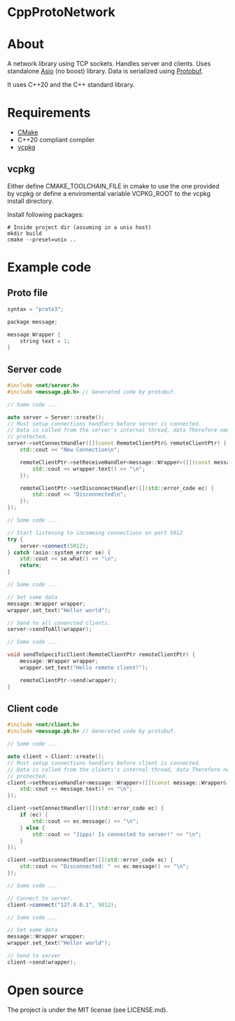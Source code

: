 CppProtoNetwork
======
# About
A network library using TCP sockets. Handles server and clients. Uses standalone [Asio](https://think-async.com/Asio/) (no boost) library. Data is serialized using [Protobuf](https://developers.google.com/protocol-buffers/).

It uses C++20 and the C++ standard library.

# Requirements

* [CMake](https://cmake.org/)
* C++20 compliant compiler
* [vcpkg](https://github.com/microsoft/vcpkg)

## vcpkg
Either define CMAKE_TOOLCHAIN_FILE in cmake to use the one provided by vcpkg or define a enviromental variable VCPKG_ROOT to the vcpkg install directory.

Install following packages:
```
# Inside project dir (assuming in a unix host)
mkdir build
cmake --preset=unix ..
```

# Example code
## Proto file

```c
syntax = "proto3";

package message;

message Wrapper {
    string text = 1;
}
```

## Server code

```C++
#include <net/server.h>
#include <message.pb.h> // Generated code by protobuf.

// Some code ...

auto server = Server::create();
// Must setup connections handlers before server is connected.
// Data is called from the server's internal thread, data Therefore need to be
// protected.
server->setConnectHandler([](const RemoteClientPtr& remoteClientPtr) {
    std::cout << "New Connection\n";	

    remoteClientPtr->setReceiveHandler<message::Wrapper>([](const message::Wrapper& wrapper, std::error_code ec) {
        std::cout << wrapper.text() << "\n";
    });

    remoteClientPtr->setDisconnectHandler([](std::error_code ec) {
        std::cout << "Disconnected\n";
    });
});

// Some code ...

// Start listening to incomming connections on port 5012
try {
    server->connect(5012);
} catch (asio::system_error se) {
    std::cout << se.what() << "\n";
    return;
}

// Some code ...

// Set some data
message::Wrapper wrapper;
wrapper.set_text("Hellor world");

// Send to all conencted clients.
server->sendToAll(wrapper);

// Some code ...

void sendToSpecificClient(RemoteClientPtr remoteClientPtr) {
    message::Wrapper wrapper;
    wrapper.set_text("Hello remote client!");

    remoteClientPtr->send(wrapper);
}

```

## Client code

```C++
#include <net/client.h>
#include <message.pb.h> // Generated code by protobuf.

// Some code ...

auto client = Client::create();
// Must setup connections handlers before client is connected.
// Data is called from the clients's internal thread, data Therefore need to be
// protected.
client->setReceiveHandler<message::Wrapper>([](const message::Wrapper& message, std::error_code ec) {
    std::cout << message.text() << "\n";
});

client->setConnectHandler([](std::error_code ec) {
    if (ec) {
        std::cout << ec.message() << "\n";
    } else {
        std::cout << "Jippi! Is connected to server!" << "\n";
    }
});

client->setDisconnectHandler([](std::error_code ec) {	
    std::cout << "Disconnected: " << ec.message() << "\n";
});

// Some code ...

// Connect to server.
client->connect("127.0.0.1", 5012);

// Some code ...

// Set some data
message::Wrapper wrapper;
wrapper.set_text("Hellor world");

// Send to server
client->send(wrapper);

```

Open source
======
The project is under the MIT license (see LICENSE.md).
